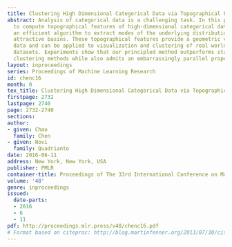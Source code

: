 ```yaml
---
title: Clustering High Dimensional Categorical Data via Topographical Features
abstract: Analysis of categorical data is a challenging task. In this paper, we propose
  to compute topographical features of high-dimensional categorical data. We propose
  an efficient algorithm to extract modes of the underlying distribution and their
  attractive basins. These topographical features provide a geometric view of the
  data and can be applied to visualization and clustering of real world challenging
  datasets. Experiments show that our principled method outperforms state-of-the-art
  clustering methods while also admits an embarrassingly parallel property.
layout: inproceedings
series: Proceedings of Machine Learning Research
id: chenc16
month: 0
tex_title: Clustering High Dimensional Categorical Data via Topographical Features
firstpage: 2732
lastpage: 2740
page: 2732-2740
sections: 
author:
- given: Chao
  family: Chen
- given: Novi
  family: Quadrianto
date: 2016-06-11
address: New York, New York, USA
publisher: PMLR
container-title: Proceedings of The 33rd International Conference on Machine Learning
volume: '48'
genre: inproceedings
issued:
  date-parts:
  - 2016
  - 6
  - 11
pdf: http://proceedings.mlr.press/v48/chenc16.pdf
# Format based on citeproc: http://blog.martinfenner.org/2013/07/30/citeproc-yaml-for-bibliographies/
---
```

